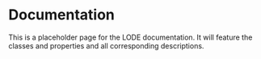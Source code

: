 # Documentation

This is a placeholder page for the LODE documentation. It will feature the classes and properties and all corresponding descriptions.